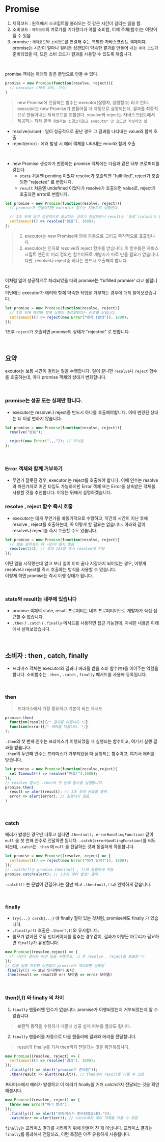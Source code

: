 # Promise

1. 제작코드 : 원격에서 스크립트를 불러오는 것 같은 시간이 걸리는 일을 함.
2. 소비코드 : `제작코드`의 겨로가를 기다렸다가 이를 소비함, 이때 주체(함수)는 여럿이 될 수 있음
3. promise : `제작코드`와 `소비코드`를 연결해 주는 특별한 자바스크립트 객체이다. promise는 시간이 얼마나 걸리든 상관없이 약속한 결과를 만들어 내는 `제작 코드`가 준비되었을 때, 모든 소비 코드가 결과를 사용할 수 있도록 해줍니다.

<br>

promise 객체는 아래와 같은 문법으로 만들 수 있다.
```js
promise = new Promise(function(resolve, reject)){
  // executor (제작 코드, 가수)
}
```
> new Promise에 전달되는 함수는 executor(실행자, 실행함수) 라고 한다.
> executor는 new Promise가 만들어질 때 자동으로 실행되는데, 결과를 최종적으로 만들어내는 제작코드를 포함한다.
> resolve와 reject는 자바스크립트에서 제공하는 자체 콜백 ` 개발자는 신경쓰지않고 executor 안 코드만 작성하면 됨 `


- resolve(value) : 일이 성공적으로 끝난 경우 그 결과를 나타내는 value와 함께 호출
- reject(error) : 에러 발생 시 에러 객체를 나타내는 error와 함께 호출

<br>

- new Promise 생성자가 반환하는 promise 객체에는 다음과 같은 내부 프로퍼티를 갖는다.
    - `state` 처음엔 pending 이었다 resolve가 호출되면 "fullfilled", reject가 호출되면 "rejected" 로 변합니다.
    - `result` 처음엔 undefined 이었다가 resolve가 호출되면 value로, reject가 호출되면 error로 변합니다.


```js
let promise = new Promise(function(resolve, reject)){
  // promise가 만들어지면 executor 함수는 자동으로 싱행된다.

  // 1초 뒤에 일이 성공적으로 끝났다는 신호가 전달되면서 result는 `완료`(value)가 된다.
  setTimeout(() => resolve('완료'), 1000);
};
```
> 1. executor는 new Promise에 의해 자동으로 그리고 즉각적으로 호출됩니다.
> 2. executor는 인자로 resolve와 reject 함수를 받습니다. 이 함수들은 자바스크립트 엔진이 미리 정의한 함수이므로 개발자가 따로 만들 필요가 없습니다. 다만, resolve나 reject중 하나는 반드시 호출해야 합니다.

<br>

이처럼 일이 성공적으로 처리되었을 때의 promise는 'fulfilled promise' 라고 불립니다.   
이번에는 executor가 에러와 함께 약속한 작업을 거부하는 경우에 대해 알아보겠습니다.

```js
let promise = new Promise(function(resolve, reject){
  // 1초 뒤에 에러와 함께 실행이 종료되었다는 신호를 보냅니다.
  setTimeout(() => reject(new Error("에러 !발생")), 1000);
});
```

1초후 `reject`가 호출되면 promise의 상태가 "rejected" 로 변합니다.

<br>

## 요약
excutor는 보통 시간이 걸리는 일을 수행합니다. 일이 끝나면 `resolve`나 `reject` 함수를 호출하는데, 이때 promise 객체의 상태가 변화합니다.

<br>

### promise는 성공 또는 실패만 합니다.

- executor는 resolve나 reject중 반드시 하나를 호출해야합니다. 이때 변경된 상태는 더 이상 변하지 않습니다.

```js
let promise = new Promise(function(resolve, reject)){
  resolve("완료");

  reject(new Error(",,,")); // 무시됨
}; 
```

<br>

### Error 객체와 함께 거부하기

- 무언가 잘못된 경우, executor 는 reject를 호출해야 합니다. 이때 인수는 resolve 와 마찬가지로 어떤 타입도 가능하지만 Error 객체 또는 Error를 상속받은 객체를 사용할 것을 추천합니다. 이유는 뒤에서 설명하겠습니다. 

### resolve , reject 함수 즉시 호출

- executor는 대개 무언가를 비동기적으로 수행하고, 약간의 시간이 지난 후에 resolve , reject를 호출하는데, 꼭 이렇게 할 필요는 없습니다. 아래와 같이 resolve나 reject를 즉시 호출할 수도 있습니다.

```js
let promise = new Promise(function(resolve, reject){
  // 일을 끝마치는 데 시간이 들지 않음
  resolve(123); // 결과 123을 즉시 resolve에 전달
});
```

어떤 일을 시작했는데 알고 보니 일이 이미 끝나 저장까지 되어있는 경우, 이렇게 resolve나 reject를 즉시 호출하는 방식을 사용할 수 있습니다.  
이렇게 하면 promise는 즉시 이행 상태가 됩니다.  



<br>

###  state와 result는 내부에 있습니다
- promise 객체의 state, result 프로퍼티는 내부 프로퍼티이므로 개발자가 직접 접근할 수 없습니다.
- `.then` / `.catch` / `.finally` 메서드를 사용하면 접근 가능한데, 자세한 내용은 아래에서 살펴보겠습니다.

<br>

## 소비자 : then , catch, finally
- 프라미스 객체는 executor와 결과나 에러를 받을 소비 함수(`팬`)를 이어주는 역할을 합니다. 소비함수는 `.then` , `.catch` , `finally` 메서드를 사용해 등록됩니다.

<br>

### then
> 프라미스에서 가장 중요하고 기본이 되는 메서드

```js
promise.then(
  function(result){/* 결과를 다룹니다 */}.
  function(error){/* 에러를 다룹니다. */}
);
```
`.then`의 첫 번째 인수는 프라미스가 이행되었을 때 실행되는 함수이고, 여기서 실행 결과를 받습니다.  
`.then`의 두번째 인수는 프라미스가 거부되었을 때 실행되는 함수이고, 여기서 에러를 받습니다.  

```js
let promise = new Promise(function(resolve,reject){
  set Timeout(() => resolve("완료!"),1000);
});
// resolve 함수는 .then의 첫 번째 함수를 실행합니다.
promise.then(
  result => alert(result); // 1초 후에 완료를 출력
  error => alert(error); // 실행되지 않음.
)
```

<br>

### catch
에러가 발생한 경우만 다루고 싶다면 .`then(null, errorHandlingFunction)` 같이 `null` 을 첫 번째 인수로 전달하면 됩니다. `.catch(errorHandlingFunction)`를 써도 되는데, `.catch`는 `.then` 에 `null` 을 전달하는 것과 동일하게 작동합니다.
```js
let promise = new Promise((resolve, reject) => {
  setTimeout(() => reject(new Error("에러 발생!")), 1000);
});
// .catch(f)는 promise.then(null , f)와 동일하게 작동
promise.catch(alert); // 1초뒤 에러 발생! 출력
```
`.catch(f)` 는 문법이 간결하다는 점만 빼고 `.then(null,f)`과 완벽하게 같습니다.

<br>

### finally
- `try{...} carch{...}` 에 finally 절이 있는 것처럼, promise에도 finally 가 있습니다.
- `.finally(f)` 호출은 `.then(f,f)`와 유사합니다.
- 쓸모가 없어진 로딩 인디케이터를 멈추는 경우같이, 결과가 어떻든 마무리가 필요하면 `finally`가 유용합니다.

```js
new Promise((resolve,reject) => {
  /* 시간이 걸리는 어떤 일을 수행하고, 그 후 resolve , reject를 호출함 */
});
// 성공 실패 여부와 상관없이 promise가 처리되면 실행됨
.finally(() => 로딩 인디케이터 중지)
.then(result => result와 err 보여줌 => error 보여줌)
```

<br>

### then(f,f) 와 finally 의 차이
1. `finally` 핸들러엔 인수가 없습니다. promise가 이행되었는지 거부되었는지 알 수 없습니다.
> 보편적 동작을 수행하기 때문에 성공 실패 여부를 몰라도 됩니다.

2. `finally` 핸들러를 자동으로 다음 핸들러에 결과와 에러를 전달합니다.
> result가 finally를 거쳐 then까지 전달되는 것을 확인해봅시다.

```js
new Promise((resolve, reject) => {
  setTimeout(() => resolve('결과'), 2000);
});
  .finally(() => alert("promise가 준비됨"));
  .then(result => alert(result)); // then에서 result를 다룰 수 있음
```
프라미스에서 에러가 발생하고 이 에러가 finally를 거쳐 catch까지 전달되는 것을 확인해봅시다.
```js
new Promise((resolve, reject) => {
  throw new Error("에러 발생");
});
  .finally(() => alert("프라미스가 준비되었습니다."));
  .catch(err => alert(err)); // catch에서 에러 객체를 다룰 수 있음
```
`finally`는 프라미스 결과를 처리하기 위해 만들어 진 게 아닙니다. 프라미스 결과는 `finally`를 통과해서 전달되죠, 이런 특징은 아주 유용하게 사용됩니다.
